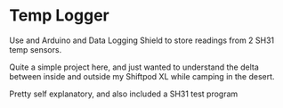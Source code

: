 # Temp Logger
 Use and Arduino and Data Logging Shield to store readings from 2 SH31 temp sensors.

Quite a simple project here, and just wanted to understand the delta between inside and
outside my Shiftpod XL while camping in the desert.

Pretty self explanatory, and also included a SH31 test program
